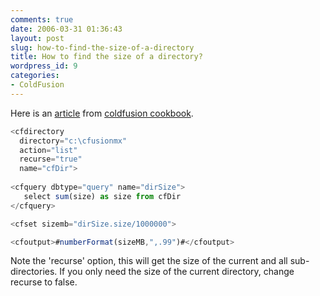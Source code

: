```yaml
---
comments: true
date: 2006-03-31 01:36:43
layout: post
slug: how-to-find-the-size-of-a-directory
title: How to find the size of a directory?
wordpress_id: 9
categories:
- ColdFusion
---
```


Here is an [article](http://www.coldfusioncookbook.com/entry/79/How-do-I-find-the-size-of-a-directory?) from [coldfusion cookbook](http://www.coldfusioncookbook.com/).

``` javascript
<cfdirectory  
  directory="c:\cfusionmx"  
  action="list"  
  recurse="true"  
  name="cfDir">
    
<cfquery dbtype="query" name="dirSize">
   select sum(size) as size from cfDir
</cfquery>

<cfset sizemb="dirSize.size/1000000">

<cfoutput>#numberFormat(sizeMB,",.99")#</cfoutput>
```

Note the 'recurse' option, this will get the size of the current and all sub-directories. If you only need the size of the current directory, change recurse to false.

